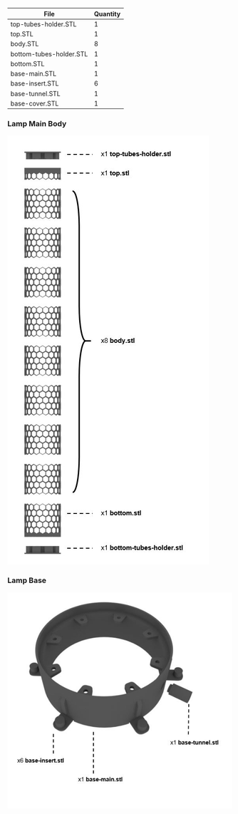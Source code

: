 | File | Quantity |
| ------ | ------ |
| top-tubes-holder.STL | 1  |
| top.STL | 1  |
| body.STL | 8  |
| bottom-tubes-holder.STL | 1  |
| bottom.STL | 1  |
| base-main.STL | 1  |
| base-insert.STL | 6  |
| base-tunnel.STL | 1  |
| base-cover.STL | 1  |

### Lamp Main Body
![Assembly Main](3d_files/pictures/assembly-main.JPG)

### Lamp Base
![Assembly Base](3d_files/pictures/assembly-base.JPG)
